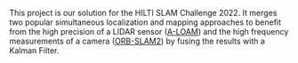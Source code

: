This project is our solution for the HILTI SLAM Challenge 2022. It merges two
popular simultaneous localization and mapping approaches to benefit from the
high precision of a LIDAR sensor
([A-LOAM](https://github.com/HKUST-Aerial-Robotics/A-LOAM)) and the high
frequency measurements of a camera
([ORB-SLAM2](https://github.com/raulmur/ORB_SLAM2)) by fusing the results with a
Kalman Filter.